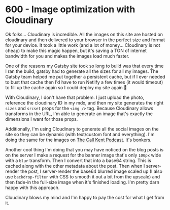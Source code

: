 # 600 - Image optimization with Cloudinary

Ok folks... Cloudinary is incredible. All the images on this site are hosted on cloudinary and then delivered to your browser in the perfect size and format for your device. It took a little work (and a lot of money... Cloudinary is not cheap) to make this magic happen, but it's saving a TON of internet bandwidth for you and makes the images load much faster.

One of the reasons my Gatsby site took so long to build was that every time I ran the build, gatsby had to generate all the sizes for all my images. The Gatsby team helped me put together a persistent cache, but if I ever needed to bust that cache then I'd have to run Netlify a few times (it would timeout) to fill up the cache again so I could deploy my site again 😬

With Cloudinary, I don't have that problem. I just upload the photo, reference the cloudinary ID in my mdx, and then my site generates the right ```sizes``` and ```srcset``` props for the ```<img />``` tag. Because Cloudinary allows transforms in the URL, I'm able to generate an image that's exactly the dimensions I want for those props.

Additionally, I'm using Cloudinary to generate all the social images on the site so they can be dynamic (with text/custom font and everything). I'm doing the same for the images on [The Call Kent Podcast](https://kentcdodds.com/calls). It's bonkers.

Another cool thing I'm doing that you may have noticed on the blog posts is on the server I make a request for the banner image that's only ```100px``` wide with a ```blur``` transform. Then I convert that into a base64 string. This is cached along with the other metadata about the post. Then when I server-render the post, I server-render the base64 blurred image scaled up (I also use ```backdrop-filter``` with CSS to smooth it out a bit from the upscale) and then fade-in the full-size image when it's finished loading. I'm pretty darn happy with this approach.

Cloudinary blows my mind and I'm happy to pay the cost for what I get from it.
